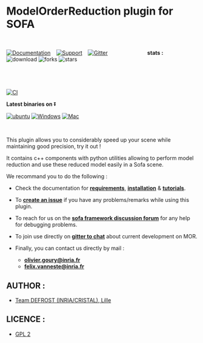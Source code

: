 # ModelOrderReduction plugin for SOFA

<br>

[![Documentation](https://img.shields.io/badge/doc-on_website-green.svg)](https://modelorderreduction.readthedocs.io/en/latest/index.html)
 &ensp; [![Support](https://img.shields.io/badge/support-on_GitHub_Discussions-blue.svg)](https://github.com/sofa-framework/sofa/discussions)
 &ensp; [![Gitter](https://img.shields.io/badge/chat-on_Gitter-ff69b4.svg)](https://app.gitter.im/#/room/#model-order-reduction:gitter.im)
 &ensp; &emsp; &emsp; &emsp; &emsp; &emsp; **stats :** &nbsp; ![download](https://img.shields.io/github/downloads/SofaDefrost/ModelOrderReduction/total.svg)
![forks](https://img.shields.io/github/forks/SofaDefrost/ModelOrderReduction.svg)
![stars](https://img.shields.io/github/stars/SofaDefrost/ModelOrderReduction.svg)

#

<br>

[![CI](https://github.com/SofaDefrost/ModelOrderReduction/actions/workflows/ci.yml/badge.svg)](https://github.com/SofaDefrost/ModelOrderReduction/actions/workflows/ci.yml)   


**Latest binaries on** :arrow_double_down:

[![ubuntu](https://img.shields.io/badge/Ubuntu-E95420?style=for-the-badge&logo=ubuntu&logoColor=white)](https://github.com/SofaDefrost/ModelOrderReduction/releases/download/release-master/ModelOrderReduction_master_for-SOFA-master_Linux.zip)
[![Windows](https://img.shields.io/badge/Windows-0078D6?style=for-the-badge&logo=windows&logoColor=white)](https://github.com/SofaDefrost/ModelOrderReduction/releases/download/release-master/ModelOrderReduction_master_for-SOFA-master_Windows.zip)
[![Mac](https://img.shields.io/badge/mac%20os-000000?style=for-the-badge&logo=apple&logoColor=white)](https://github.com/SofaDefrost/ModelOrderReduction/releases/download/release-master/ModelOrderReduction_master_for-SOFA-master_macOS.zip)

<br>

This plugin allows you to considerably speed up your scene while maintaining good precision, try it out !

It contains c++ components with python utilities allowing
to perform model reduction and use these reduced model easily in a Sofa scene.

We recommand you to do the following :

- Check the documentation for **[requirements](https://modelorderreduction.readthedocs.io/en/latest/usage/install/requirement.html)**, **[installation](https://modelorderreduction.readthedocs.io/en/latest/usage/install/installation.html)** & **[tutorials](https://modelorderreduction.readthedocs.io/en/latest/usage/tutorial/tutorial.html)**.

- To **[create an issue](https://github.com/SofaDefrost/ModelOrderReduction/issues)** if you have any problems/remarks while using this plugin.

- To reach for us on the **[sofa framework discussion forum](https://github.com/sofa-framework/sofa/discussions)** for any help for debugging problems.
 
- To join use directly on **[gitter to chat](https://app.gitter.im/#/room/#model-order-reduction:gitter.im)** about current development on MOR.   

- Finally, you can contact us directly by mail :
  - **olivier.goury@inria.fr**
  - **felix.vanneste@inria.fr** 

## AUTHOR :

 - [Team DEFROST (INRIA/CRISTAL), Lille](https://team.inria.fr/defrost/)


## LICENCE :

 - [GPL 2](LICENSE)
